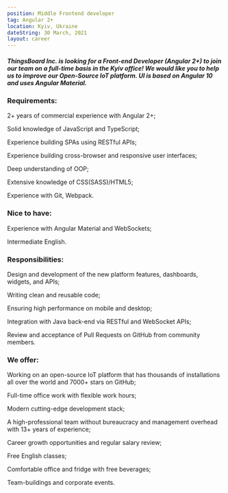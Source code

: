 ```yaml
---
position: Middle Frontend developer
tag: Angular 2+
location: Kyiv, Ukraine
dateString: 30 March, 2021
layout: career
---
```

##### ThingsBoard Inc. is looking for a Front-end Developer (Angular 2+) to join our team on a full-time basis in the Kyiv office! We would like you to help us to improve our Open-Source IoT platform. UI is based on Angular 10 and uses Angular Material.

### Requirements:
2+ years of commercial experience with Angular 2+;

Solid knowledge of JavaScript and TypeScript;

Experience building SPAs using RESTful APIs;

Experience building cross-browser and responsive user interfaces;

Deep understanding of OOP;

Extensive knowledge of CSS(SASS)/HTML5;

Experience with Git, Webpack.

### Nice to have:
Experience with Angular Material and WebSockets;

Intermediate English.

### Responsibilities:
Design and development of the new platform features, dashboards, widgets, and APIs;

Writing clean and reusable code;

Ensuring high performance on mobile and desktop;

Integration with Java back-end via RESTful and WebSocket APIs;

Review and acceptance of Pull Requests on GitHub from community members.

### We offer:
Working on an open-source IoT platform that has thousands of installations all over the world and 7000+ stars on GitHub;

Full-time office work with flexible work hours;

Modern cutting-edge development stack;

A high-professional team without bureaucracy and management overhead with 13+ years of experience;

Career growth opportunities and regular salary review;

Free English classes;

Comfortable office and fridge with free beverages;

Team-buildings and corporate events.